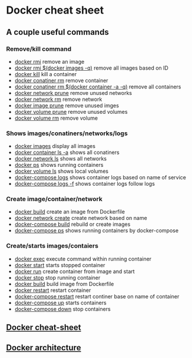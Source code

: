 
# Docker cheat sheet

## A couple useful commands

### Remove/kill command
- [docker rmi](https://docs.docker.com/engine/reference/commandline/rmi/)   remove an image
- [docker rmi $(docker images -q)](https://docs.docker.com/engine/reference/commandline/rmi/)   remove all images based on ID
- [docker kill](https://docs.docker.com/engine/reference/commandline/kill/)   kill a container
- [docker conatiner rm](https://docs.docker.com/engine/reference/commandline/container_rm/)   remove container
- [docker conatiner rm $(docker container -a -q)](https://docs.docker.com/engine/reference/commandline/container_rm/) remove all containers
- [docker network prune](https://docs.docker.com/engine/reference/commandline/network_prune/)   remove unused networks
- [docker network rm](https://docs.docker.com/engine/reference/commandline/network_rm/)   remove network
- [docker image prune](https://docs.docker.com/engine/reference/commandline/image_prune/)   remove unused imges
- [docker volume prune](https://docs.docker.com/engine/reference/commandline/volume_prune/)   remove unused volumes
- [docker volume rm](https://docs.docker.com/engine/reference/commandline/volume_rm/)	remove volume

### Shows images/conatiners/networks/logs
- [docker images](https://docs.docker.com/engine/reference/commandline/images/)   display all images
- [docker container ls -a]()   shows all conatiners
- [docker network ls](https://docs.docker.com/engine/reference/commandline/network/)   shows all networks
- [docker ps](https://docs.docker.com/engine/reference/commandline/ps/)   shows running containers
- [docker volume ls](https://docs.docker.com/engine/reference/commandline/volume_ls/)	shows local volumes
- [docker-compose logs](https://docs.docker.com/compose/reference/logs/)   shows container logs based on name of service
- [docker-compose logs -f](https://docs.docker.com/compose/reference/logs/)   shows container logs follow logs

### Create image/container/network
- [docker build](https://docs.docker.com/engine/reference/commandline/build/)   create an image from Dockerfile
- [docker network create](https://docs.docker.com/engine/reference/commandline/network_create/)   create network based on name
- [docker-compose build](https://docs.docker.com/compose/reference/build/)   rebuild or create images
- [docker-compose ps](https://docs.docker.com/compose/reference/ps/)	shows running containers by docker-compose

### Create/starts images/contaiers
- [docker exec](https://docs.docker.com/engine/reference/commandline/exec/) execute command within running container
- [docker start](https://docs.docker.com/engine/reference/commandline/start/)   starts stopped container
- [docker run](https://docs.docker.com/engine/reference/commandline/run/)     create container from image and start
- [docker stop](https://docs.docker.com/engine/reference/commandline/stop/)   stop running container
- [docker build](https://docs.docker.com/engine/reference/commandline/build/)     build image from Dockerfile
- [docker restart](https://docs.docker.com/engine/reference/commandline/restart/)	restart container 
- [docker-compose restart](https://docs.docker.com/compose/reference/restart/)	restart continer base on name of container
- [docker-compose up](https://docs.docker.com/compose/reference/up/)   starts containers
- [docker-compose down](https://docs.docker.com/compose/reference/down/)   stop containers  

## [Docker cheat-sheet](https://github.com/wsargent/docker-cheat-sheet)

## [Docker architecture](https://docs.docker.com/engine/docker-overview/)